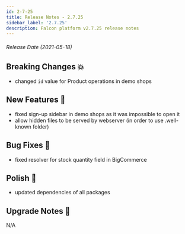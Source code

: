 ```yaml
---
id: 2-7-25
title: Release Notes - 2.7.25
sidebar_label: '2.7.25'
description: Falcon platform v2.7.25 release notes
---
```


###### Release Date (2021-05-18)

## Breaking Changes 💥

- changed `id` value for Product operations in demo shops

## New Features 🚀

- fixed sign-up sidebar in demo shops as it was impossible to open it 
- allow hidden files to be served by webserver (in order to use .well-known folder)

## Bug Fixes 🐛

- fixed resolver for stock quantity field in BigCommerce

## Polish 💅

- updated dependencies of all packages

## Upgrade Notes 📝

N/A
